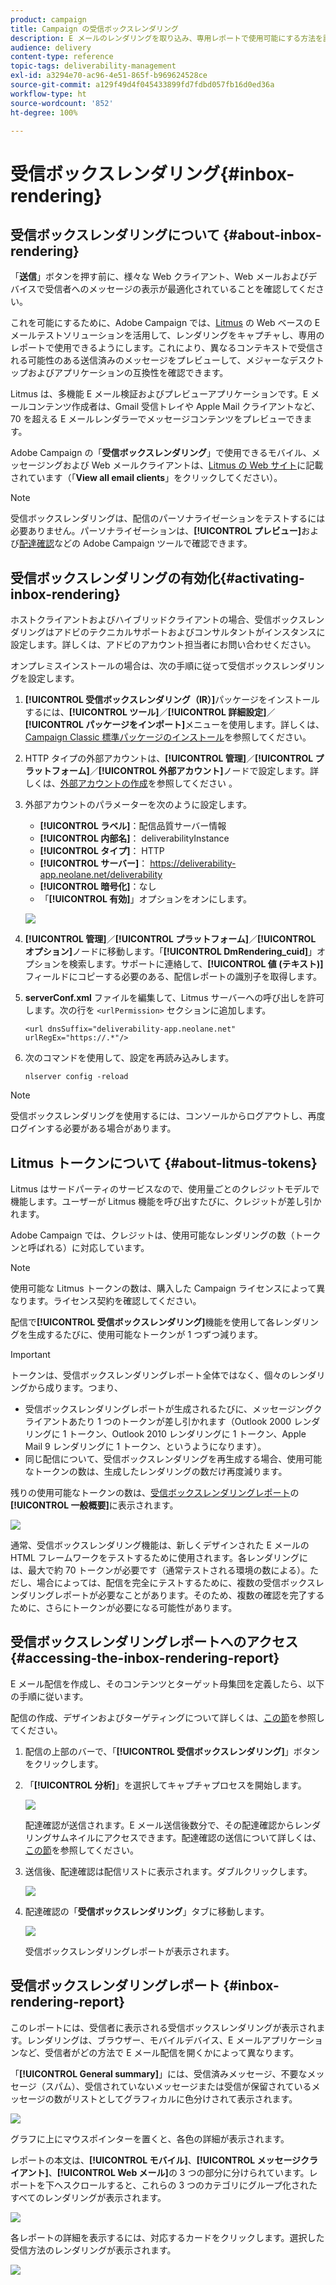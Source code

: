 ```yaml
---
product: campaign
title: Campaign の受信ボックスレンダリング
description: E メールのレンダリングを取り込み、専用レポートで使用可能にする方法を説明します。
audience: delivery
content-type: reference
topic-tags: deliverability-management
exl-id: a3294e70-ac96-4e51-865f-b969624528ce
source-git-commit: a129f49d4f045433899fd7fdbd057fb16d0ed36a
workflow-type: ht
source-wordcount: '852'
ht-degree: 100%

---
```


# 受信ボックスレンダリング{#inbox-rendering}

## 受信ボックスレンダリングについて {#about-inbox-rendering}

「**送信**」ボタンを押す前に、様々な Web クライアント、Web メールおよびデバイスで受信者へのメッセージの表示が最適化されていることを確認してください。

これを可能にするために、Adobe Campaign では、[Litmus](https://litmus.com/email-testing) の Web ベースの E メールテストソリューションを活用して、レンダリングをキャプチャし、専用のレポートで使用できるようにします。これにより、異なるコンテキストで受信される可能性のある送信済みのメッセージをプレビューして、メジャーなデスクトップおよびアプリケーションの互換性を確認できます。

Litmus は、多機能 E メール検証およびプレビューアプリケーションです。E メールコンテンツ作成者は、Gmail 受信トレイや Apple Mail クライアントなど、70 を超える E メールレンダラーでメッセージコンテンツをプレビューできます。

Adobe Campaign の「**受信ボックスレンダリング**」で使用できるモバイル、メッセージングおよび Web メールクライアントは、[Litmus の Web サイト](https://litmus.com/email-testing)に記載されています（「**View all email clients**」をクリックしてください）。

>[!NOTE]
>
>受信ボックスレンダリングは、配信のパーソナライゼーションをテストするには必要ありません。パーソナライゼーションは、**[!UICONTROL プレビュー]**&#x200B;および[配達確認](steps-validating-the-delivery.md#sending-a-proof)などの Adobe Campaign ツールで確認できます。

## 受信ボックスレンダリングの有効化{#activating-inbox-rendering}

ホストクライアントおよびハイブリッドクライアントの場合、受信ボックスレンダリングはアドビのテクニカルサポートおよびコンサルタントがインスタンスに設定します。詳しくは、アドビのアカウント担当者にお問い合わせください。

オンプレミスインストールの場合は、次の手順に従って受信ボックスレンダリングを設定します。

1. **[!UICONTROL 受信ボックスレンダリング（IR）]**&#x200B;パッケージをインストールするには、**[!UICONTROL ツール]**／**[!UICONTROL 詳細設定]**／**[!UICONTROL パッケージをインポート]**&#x200B;メニューを使用します。詳しくは、[Campaign Classic 標準パッケージのインストール](../../installation/using/installing-campaign-standard-packages.md)を参照してください。
1. HTTP タイプの外部アカウントは、**[!UICONTROL 管理]**／**[!UICONTROL プラットフォーム]**／**[!UICONTROL 外部アカウント]**&#x200B;ノードで設定します。詳しくは、[外部アカウントの作成](../../installation/using/external-accounts.md#creating-an-external-account)を参照してください 。
1. 外部アカウントのパラメーターを次のように設定します。
   * **[!UICONTROL ラベル]**：配信品質サーバー情報
   * **[!UICONTROL 内部名]**： deliverabilityInstance
   * **[!UICONTROL タイプ]**： HTTP
   * **[!UICONTROL サーバー]**： https://deliverability-app.neolane.net/deliverability
   * **[!UICONTROL 暗号化]**：なし
   * 「**[!UICONTROL 有効]**」オプションをオンにします。

   ![](assets/s_tn_inbox_rendering_external-account.png)

1. **[!UICONTROL 管理]**／**[!UICONTROL プラットフォーム]**／**[!UICONTROL オプション]**&#x200B;ノードに移動します。「**[!UICONTROL DmRendering_cuid]**」オプションを検索します。サポートに連絡して、**[!UICONTROL 値 (テキスト)]** フィールドにコピーする必要のある、配信レポートの識別子を取得します。
1. **serverConf.xml** ファイルを編集して、Litmus サーバーへの呼び出しを許可します。次の行を `<urlPermission>` セクションに追加します。

   ```
   <url dnsSuffix="deliverability-app.neolane.net" urlRegEx="https://.*"/>
   ```

1. 次のコマンドを使用して、設定を再読み込みします。

   ```
   nlserver config -reload
   ```

>[!NOTE]
>
>受信ボックスレンダリングを使用するには、コンソールからログアウトし、再度ログインする必要がある場合があります。

## Litmus トークンについて {#about-litmus-tokens}

Litmus はサードパーティのサービスなので、使用量ごとのクレジットモデルで機能します。ユーザーが Litmus 機能を呼び出すたびに、クレジットが差し引かれます。

Adobe Campaign では、クレジットは、使用可能なレンダリングの数（トークンと呼ばれる）に対応しています。

>[!NOTE]
>
>使用可能な Litmus トークンの数は、購入した Campaign ライセンスによって異なります。ライセンス契約を確認してください。

配信で&#x200B;**[!UICONTROL 受信ボックスレンダリング]**&#x200B;機能を使用して各レンダリングを生成するたびに、使用可能なトークンが 1 つずつ減ります。

>[!IMPORTANT]
>
>トークンは、受信ボックスレンダリングレポート全体ではなく、個々のレンダリングから成ります。つまり、
>
>* 受信ボックスレンダリングレポートが生成されるたびに、メッセージングクライアントあたり 1 つのトークンが差し引かれます（Outlook 2000 レンダリングに 1 トークン、Outlook 2010 レンダリングに 1 トークン、Apple Mail 9 レンダリングに 1 トークン、というようになります）。
>* 同じ配信について、受信ボックスレンダリングを再生成する場合、使用可能なトークンの数は、生成したレンダリングの数だけ再度減ります。
>



残りの使用可能なトークンの数は、[受信ボックスレンダリングレポート](#inbox-rendering-report)の&#x200B;**[!UICONTROL 一般概要]**&#x200B;に表示されます。

![](assets/s_tn_inbox_rendering_tokens.png)

通常、受信ボックスレンダリング機能は、新しくデザインされた E メールの HTML フレームワークをテストするために使用されます。各レンダリングには、最大で約 70 トークンが必要です（通常テストされる環境の数による）。ただし、場合によっては、配信を完全にテストするために、複数の受信ボックスレンダリングレポートが必要なことがあります。そのため、複数の確認を完了するために、さらにトークンが必要になる可能性があります。

## 受信ボックスレンダリングレポートへのアクセス {#accessing-the-inbox-rendering-report}

E メール配信を作成し、そのコンテンツとターゲット母集団を定義したら、以下の手順に従います。

配信の作成、デザインおよびターゲティングについて詳しくは、[この節](about-email-channel.md)を参照してください。

1. 配信の上部のバーで、「**[!UICONTROL 受信ボックスレンダリング]**」ボタンをクリックします。
1. 「**[!UICONTROL 分析]**」を選択してキャプチャプロセスを開始します。

   ![](assets/s_tn_inbox_rendering_button.png)

   配達確認が送信されます。E メール送信後数分で、その配達確認からレンダリングサムネイルにアクセスできます。配達確認の送信について詳しくは、[この節](steps-validating-the-delivery.md#sending-a-proof)を参照してください。

1. 送信後、配達確認は配信リストに表示されます。ダブルクリックします。

   ![](assets/s_tn_inbox_rendering_delivery_list.png)

1. 配達確認の「**受信ボックスレンダリング**」タブに移動します。

   ![](assets/s_tn_inbox_rendering_tab.png)

   受信ボックスレンダリングレポートが表示されます。

## 受信ボックスレンダリングレポート {#inbox-rendering-report}

このレポートには、受信者に表示される受信ボックスレンダリングが表示されます。レンダリングは、ブラウザー、モバイルデバイス、E メールアプリケーションなど、受信者がどの方法で E メール配信を開くかによって異なります。

「**[!UICONTROL General summary]**」には、受信済みメッセージ、不要なメッセージ（スパム）、受信されていないメッセージまたは受信が保留されているメッセージの数がリストとしてグラフィカルに色分けされて表示されます。

![](assets/s_tn_inbox_rendering_summary.png)

グラフに上にマウスポインターを置くと、各色の詳細が表示されます。

レポートの本文は、**[!UICONTROL モバイル]**、**[!UICONTROL メッセージクライアント]**、**[!UICONTROL Web メール]**&#x200B;の 3 つの部分に分けられています。レポートを下へスクロールすると、これらの 3 つのカテゴリにグループ化されたすべてのレンダリングが表示されます。

![](assets/s_tn_inbox_rendering_report.png)

各レポートの詳細を表示するには、対応するカードをクリックします。選択した受信方法のレンダリングが表示されます。

![](assets/s_tn_inbox_rendering_example.png)
